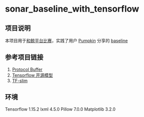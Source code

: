 # sonar_baseline_with_tensorflow
## 项目说明
本项目用于[和鲸平台比赛](https://www.kesci.com/home/competition/5e535a612537a0002ca864ac)，实践了用户 [Pumpkin](https://www.kesci.com/home/user/profile/5da7e869048089002c7d2f58) 分享的 [baseline](https://www.kesci.com/home/project/5e6331644b7a30002c98895e)

## 参考项目链接
1. [Protocol Buffer](https://github.com/protocolbuffers/protobuf.git) 
2. [Tensorflow 开源模型](https://github.com/tensorflow/models.git)
3. [TF-slim](https://github.com/google-research/tf-slim.git)

## 环境
Tensorflow 1.15.2
lxml 4.5.0
Pillow 7.0.0
Matplotlib 3.2.0